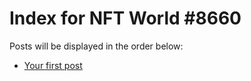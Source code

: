 # Index for NFT World #8660
Posts will be displayed in the order below:

- [Your first post](./001-first.md)

